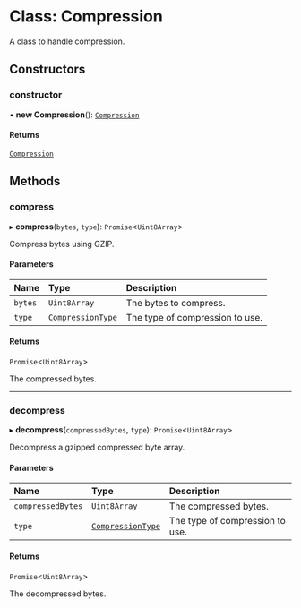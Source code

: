 # Class: Compression

A class to handle compression.

## Constructors

### constructor

• **new Compression**(): [`Compression`](Compression.md)

#### Returns

[`Compression`](Compression.md)

## Methods

### compress

▸ **compress**(`bytes`, `type`): `Promise`\<`Uint8Array`\>

Compress bytes using GZIP.

#### Parameters

| Name    | Type                                               | Description                     |
| :------ | :------------------------------------------------- | :------------------------------ |
| `bytes` | `Uint8Array`                                       | The bytes to compress.          |
| `type`  | [`CompressionType`](../modules.md#compressiontype) | The type of compression to use. |

#### Returns

`Promise`\<`Uint8Array`\>

The compressed bytes.

---

### decompress

▸ **decompress**(`compressedBytes`, `type`): `Promise`\<`Uint8Array`\>

Decompress a gzipped compressed byte array.

#### Parameters

| Name              | Type                                               | Description                     |
| :---------------- | :------------------------------------------------- | :------------------------------ |
| `compressedBytes` | `Uint8Array`                                       | The compressed bytes.           |
| `type`            | [`CompressionType`](../modules.md#compressiontype) | The type of compression to use. |

#### Returns

`Promise`\<`Uint8Array`\>

The decompressed bytes.
